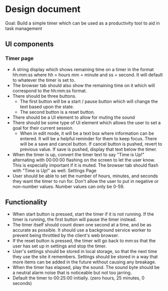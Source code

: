 # Design document

Goal: Build a simple timer which can be used as a productivity tool to aid in task management

## UI components

### Timer page

- A string display which shows remaining time on a timer in the format hh:mm:ss where hh = hours mm = minute and ss = second. It will default to whatever the timer is set to.
- The browser tab should also show the remaining time on it which will correspond to the hh:mm:ss format.
- There should be three buttons.
  - The first button will be a start / pause button which will change the text based upon the state.
  - The second button is a reset button.
- There should be a UI element to allow for muting the sound
- There should be some type of UI element which allows the user to set a goal for their current session.
  - When in edit mode, it will be a text box where information can be entered. It will be a helpful reminder for them to keep focus. There will be a save and cancel button. If cancel button is pushed, revert to previous value. If save is pushed, display that text below the timer.
- When the timer is up, convert the timer text to say "Time is Up!" alternating with 00:00:00 flashing on the screen to let the user know. This is especially important if it is muted. The browser tab should flash with "Time is Up!" as well.
  Settings Page
- User should be able to set the number of hours, minutes, and seconds they want the timer to run for. Don't allow the user to put in negative or non-number values. Number values can only be 0-59.

## Functionality

- When start button is pressed, start the timer if it is not running. If the timer is running, the first button will pause the timer instead.
- The timer itself should count down one second at a time, and be as accurate as possible. It should use a background service worker to prevent being throttled by the client's web browser.
- If the reset button is pressed, the timer will go back to mm:ss that the user has set up in settings and stop the timer.
- User's settings should be stored in local storage, so that the next time they use the site it remembers. Settings should be stored in a way that more items can be added in the future without causing any breakage.
- When the timer has elapsed, play the sound. The sound byte should be a neutral alarm noise that is noticeable but not too jarring.
- Default the timer to 00:25:00 initially. (zero hours, 25 minutes, 0 seconds)
